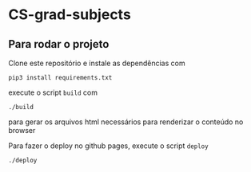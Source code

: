 # CS-grad-subjects

## Para rodar o projeto

Clone este repositório e instale as dependências com 

`pip3 install requirements.txt`

execute o script `build` com

`./build`

para gerar os arquivos html necessários para renderizar o conteúdo no browser

Para fazer o deploy no github pages, execute o script `deploy`

`./deploy` 
